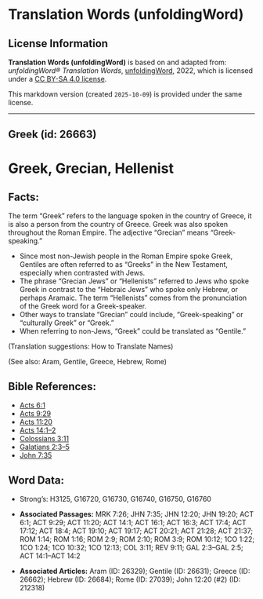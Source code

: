 # Translation Words (unfoldingWord)

## License Information

**Translation Words (unfoldingWord)** is based on and adapted from: _unfoldingWord® Translation Words_, [unfoldingWord](https://unfoldingword.org/utw), 2022, which is licensed under a [CC BY-SA 4.0 license](https://creativecommons.org/licenses/by-sa/4.0/legalcode.en).

This markdown version (created `2025-10-09`) is provided under the same license.



--------------------------------

## Greek (id: 26663)

Greek, Grecian, Hellenist
=========================

Facts:
------

The term “Greek” refers to the language spoken in the country of Greece, it is also a person from the country of Greece. Greek was also spoken throughout the Roman Empire. The adjective “Grecian” means “Greek\-speaking.”

* Since most non\-Jewish people in the Roman Empire spoke Greek, Gentiles are often referred to as “Greeks” in the New Testament, especially when contrasted with Jews.
* The phrase “Grecian Jews” or “Hellenists” referred to Jews who spoke Greek in contrast to the “Hebraic Jews” who spoke only Hebrew, or perhaps Aramaic. The term “Hellenists” comes from the pronunciation of the Greek word for a Greek\-speaker.
* Other ways to translate “Grecian” could include, “Greek\-speaking” or “culturally Greek” or “Greek.”
* When referring to non\-Jews, “Greek” could be translated as “Gentile.”

(Translation suggestions: How to Translate Names)

(See also: Aram, Gentile, Greece, Hebrew, Rome)

Bible References:
-----------------

* [Acts 6:1](https://ref.ly/Acts6:1)
* [Acts 9:29](https://ref.ly/Acts9:29)
* [Acts 11:20](https://ref.ly/Acts11:20)
* [Acts 14:1–2](https://ref.ly/Acts14:1-Acts14:2)
* [Colossians 3:11](https://ref.ly/Col3:11)
* [Galatians 2:3–5](https://ref.ly/Gal2:3-Gal2:5)
* [John 7:35](https://ref.ly/John7:35)

Word Data:
----------

* Strong’s: H3125, G16720, G16730, G16740, G16750, G16760

* **Associated Passages:** MRK 7:26; JHN 7:35; JHN 12:20; JHN 19:20; ACT 6:1; ACT 9:29; ACT 11:20; ACT 14:1; ACT 16:1; ACT 16:3; ACT 17:4; ACT 17:12; ACT 18:4; ACT 19:10; ACT 19:17; ACT 20:21; ACT 21:28; ACT 21:37; ROM 1:14; ROM 1:16; ROM 2:9; ROM 2:10; ROM 3:9; ROM 10:12; 1CO 1:22; 1CO 1:24; 1CO 10:32; 1CO 12:13; COL 3:11; REV 9:11; GAL 2:3–GAL 2:5; ACT 14:1–ACT 14:2
* **Associated Articles:** Aram (ID: 26329); Gentile (ID: 26631); Greece (ID: 26662); Hebrew (ID: 26684); Rome (ID: 27039); John 12:20 (#2) (ID: 212318)

